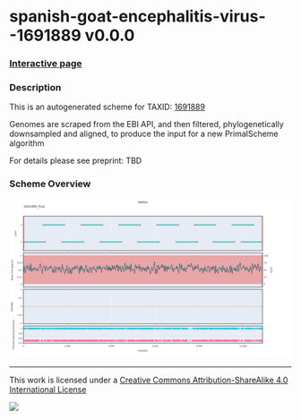 # spanish-goat-encephalitis-virus--1691889 v0.0.0

### [Interactive page](https://chrisgkent.github.io/schemes/spanish-goat-encephalitis-virus--1691889-1000-v0.0.0)

### Description

This is an autogenerated scheme for TAXID: [1691889](https://www.ncbi.nlm.nih.gov/Taxonomy/Browser/wwwtax.cgi?mode=Info&id=1691889&lvl=3&lin=f&keep=1&srchmode=1&unlock)

Genomes are scraped from the EBI API, and then filtered, phylogenetically downsampled and aligned, to produce the input for a new PrimalScheme algorithm

For details please see preprint: TBD

### Scheme Overview

![Alt text](work/1691889_final.png '1691889_final.png')

------------------------------------------------------------------------

This work is licensed under a [Creative Commons Attribution-ShareAlike 4.0 International License](http://creativecommons.org/licenses/by-sa/4.0/) 

![](https://i.creativecommons.org/l/by-sa/4.0/88x31.png)